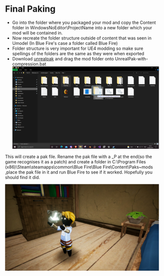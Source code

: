 # Final Paking

- Go into the folder where you packaged your mod and copy the Content folder in WindowsNoEditor\\ProjectName into a new folder which your mod will be contained in.
- Now recreate the folder structure outside of content that was seen in Umodel (In Blue Fire's case a folder called Blue Fire)
- Folder structure is very important for UE4 modding so make sure spellings of the folders are the same as they were when exported
- Download [unrealpak](https://github.com/bananaturtlesandwich/Blue-Fire-Modding-Guide/blob/main/Tools/UnrealPak.zip) and drag the mod folder onto UnrealPak-with-compression.bat
![](Images/Pak.png)

This will create a pak file. Rename the pak file with a _P at the end(so the game recognises it as a patch) and create a folder in C:\Program Files (x86)\Steam\steamapps\common\Blue Fire\Blue Fire\Content\Paks\~mods ,place the pak file in it and run Blue Fire to see if it worked. Hopefully you should find it did.

![](Images/drip.png)
